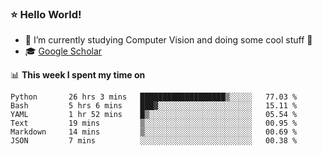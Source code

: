 ### ⭐️ Hello World!

<!--
**hologerry/hologerry** is a ✨ _special_ ✨ repository because its `README.md` (this file) appears on your GitHub profile.

Here are some ideas to get you started:

- 🔭 I’m currently working and studying on Computer Vision
- 🌱 I’m currently learning at Peking University
- 💬 Ask me about 
- 📫 How to reach me: E-mail
- 😄 Pronouns: he/his
- ⚡ Fun fact: Music is the Power
-->


- 🔭 I’m currently studying Computer Vision and doing some cool stuff 🤖
- 🎓 [Google Scholar](https://scholar.google.com/citations?user=3ykqW9wAAAAJ&hl=en)


📊 **This week I spent my time on**

<!--START_SECTION:waka-->

```text
Python       26 hrs 3 mins   ███████████████████▒░░░░░   77.03 %
Bash         5 hrs 6 mins    ███▓░░░░░░░░░░░░░░░░░░░░░   15.11 %
YAML         1 hr 52 mins    █▒░░░░░░░░░░░░░░░░░░░░░░░   05.54 %
Text         19 mins         ▒░░░░░░░░░░░░░░░░░░░░░░░░   00.95 %
Markdown     14 mins         ▒░░░░░░░░░░░░░░░░░░░░░░░░   00.69 %
JSON         7 mins          ░░░░░░░░░░░░░░░░░░░░░░░░░   00.38 %
```

<!--END_SECTION:waka-->
